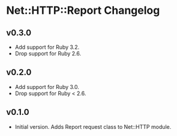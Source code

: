 # Net::HTTP::Report Changelog

## v0.3.0
- Add support for Ruby 3.2.
- Drop support for Ruby 2.6.

## v0.2.0
- Add support for Ruby 3.0.
- Drop support for Ruby < 2.6.

## v0.1.0
- Initial version. Adds Report request class to Net::HTTP module.
